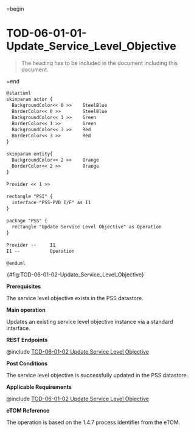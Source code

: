 =begin

# TOD-06-01-01-Update_Service_Level_Objective

> The heading has to be included in the document including this document.

=end

```plantuml
@startuml
skinparam actor {
  BackgroundColor<< 0 >> 	SteelBlue
  BorderColor<< 0 >> 		SteelBlue
  BackgroundColor<< 1 >> 	Green
  BorderColor<< 1 >> 		Green
  BackgroundColor<< 3 >> 	Red
  BorderColor<< 3 >> 		Red
}

skinparam entity{
  BackgroundColor<< 2 >> 	Orange
  BorderColor<< 2 >> 		Orange
}

Provider << 1 >>

rectangle "PSI" {
  interface "PSS-PVD I/F" as I1
}

package "PSS" {
  rectangle "Update Service Level Objective" as Operation
}

Provider --	    I1
I1 --           Operation

@enduml

```

![TOD-06-01-02: Update Service Level Objective](../../common/pixel.png){#fig:TOD-06-01-02-Update_Service_Level_Objective}

**Prerequisites**

The service level objective exists in the PSS datastore.

**Main operation**

Updates an existing service level objective instance via a standard interface.

**REST Endpoints**

@include [TOD-06-01-02 Update Service Level Objective](endpoints/TOD-06-01-02-Update_Service_Level_Objective-endpoints.md)

**Post Conditions**

The service level objective is successfully updated in the PSS datastore.

**Applicable Requirements**

@include [TOD-06-01-02 Update Service Level Objective](requirements/TOD-06-01-02-Update_Service_Level_Objective-requirements.md)

**eTOM Reference**

The operation is based on the 1.4.7 process identifier from the eTOM.
